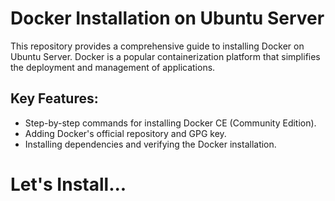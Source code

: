 # Docker Installation on Ubuntu Server

This repository provides a comprehensive guide to installing Docker on Ubuntu Server. Docker is a popular containerization platform that simplifies the deployment and management of applications.

## Key Features:
- Step-by-step commands for installing Docker CE (Community Edition).
- Adding Docker's official repository and GPG key.
- Installing dependencies and verifying the Docker installation.
# Let's Install...

